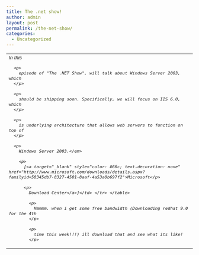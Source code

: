 ```yaml
---
title: The .net show!
author: admin
layout: post
permalink: /the-net-show/
categories:
  - Uncategorized
---
```

<table cellSpacing="2" cellPadding="2" width="100%" border="0" id="table1">
  <tr>
    <td style="font-family: Verdana,Sans-serif; font-size: 10pt">
      <em>In this</p> 
      
      <p>
        episode of "The .NET Show", will talk about Windows Server 2003, which
      </p>
      
      <p>
        should be shipping soon. Specifically, we will focus on IIS 6.0, which
      </p>
      
      <p>
        is underlying architecture that allows web servers to function on top of
      </p>
      
      <p>
        Windows Server 2003.</em> 
        
        <p>
          [<a target="_blank" style="color: #66c; text-decoration: none" href="http://www.microsoft.com/downloads/details.aspx?familyid=58345db7-8327-4501-8aaf-4a53a0b697f2">Microsoft</p> 
          
          <p>
            Download Center</a>]</td> </tr> </table> 
            
            <p>
              Hmmmm. when i get some free bandwidth (Downloading redhat 9.0 for the 4th
            </p>
            
            <p>
              time this week!!!) ill download that and see what its like!
            </p>
